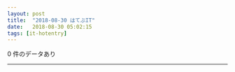 ```yaml
---
layout: post
title:  "2018-08-30 はてぶIT"
date:   2018-08-30 05:02:15
tags: [it-hotentry]
---
```

0 件のデータあり

<hr>
